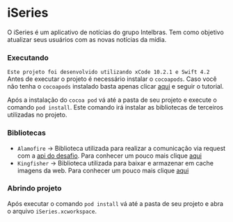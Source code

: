 # iSeries
O iSeries é um aplicativo de notícias do grupo Intelbras. Tem como objetivo atualizar seus usuários com as novas notícias da mídia. 
### Executando 
  ``` Este projeto foi desenvolvido utilizando xCode 10.2.1 e Swift 4.2 ``` 
  Antes de executar o projeto é necessário instalar o `cocoapods`. Caso você não tenha o `cocoapods` instalado basta apenas clicar [aqui](https://guides.cocoapods.org/using/getting-started.html) e seguir o tutorial. 
  
  Após a instalação do `cocoa pod` vá até a pasta de seu projeto e execute o comando `pod install`. Este comando irá instalar as bibliotecas de terceiros utilizadas no projeto.
### Bibliotecas 
  - ``Alamofire`` -> Biblioteca utilizada para realizar a comunicação via request com a [api do desafio](http://ec2-34-215-199-111.us-west-2.compute.amazonaws.com:5000/desafio). Para conhecer um pouco mais clique [aqui](https://github.com/Alamofire/Alamofire) 
  - `Kingfisher` -> Biblioteca utilizada para baixar e armazenar em cache imagens da web. Para conhecer um pouco mais clique [aqui](https://github.com/onevcat/Kingfisher) 
### Abrindo projeto 
Após executar o comando `pod install` vá até a pasta de seu projeto e abra o arquivo `iSeries.xcworkspace`.

